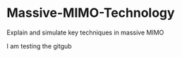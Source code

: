 # Massive-MIMO-Technology
Explain and simulate key techniques in massive MIMO 

I am testing the gitgub
